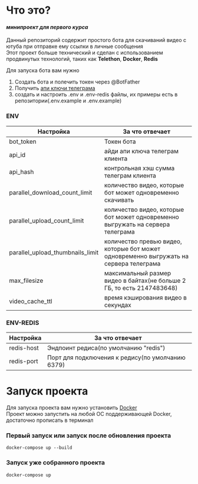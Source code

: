 # Что это?

#### *минипроект для первого курса*

Данный репозиторий содержит простого бота для скачиваний видео с ютуба при отправке ему ссылки в личные сообщения\
Этот проект больше технический и сделан с использованием продвинутых технологий, таких как **Telethon**, **Docker**, **Redis**

Для запуска бота вам нужно 
1) Создать бота и полечить токен через @BotFather
2) Получить [апи ключи телеграма](https://my.telegram.org/apps)
3) создать и настроить .env и .env-redis файлы, их примеры есть в репозитории(.env.example и .env.example)


### ENV

| Настройка                        | За что отвечает                                                                        |
|----------------------------------|----------------------------------------------------------------------------------------|
| bot_token                        | Токен бота                                                                             |
| api_id                           | айди апи ключа телеграм клиента                                                        |
| api_hash                         | контрольная хэш сумма телеграм клиента                                                 |
| parallel_download_count_limit    | количество видео, которые бот может одновременно скачивать                             |
| parallel_upload_count_limit      | количество видео, которые бот может одновременно выгружать на сервера телеграма        |  
| parallel_upload_thumbnails_limit | количество превью видео, которые бот может одновременно выгружать на сервера телеграма |
| max_filesize                     | максимальный размер видео в байтах(не больше 2 ГБ, то есть 2147483648)                 |
| video_cache_ttl                  | время кэширования видео в секундах                                                     |


### ENV-REDIS
| Настройка  | За что отвечает                                   |
|------------|---------------------------------------------------|
| redis-host | Эндпоинт редиса(по умолчанию "redis")             |
| redis-port | Порт для подключения к редису(по умолчанию 6379)  |



# Запуск проекта

Для запуска проекта вам нужно установить [Docker](https://docs.docker.com/engine/)\
Проект можно запустить на любой ОС поддерживающей Docker, достаточно прописать в терминал

### Первый запуск или запуск после обновления проекта
```shell
docker-compose up --build
```

### Запуск уже собранного проекта
```shell
docker-compose up
```